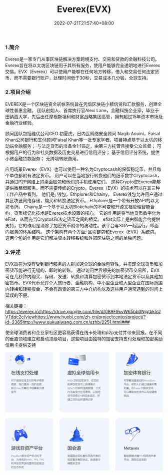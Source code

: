 ﻿---
weight: 
title: "Everex(EVX)"
description: "Everex是一家专门从事区块链解决方案跨境支付、交易和贷款的金融科技公司"
date: 2022-07-21T21:57:40+08:00
lastmod: 2022-07-21T16:45:40+08:00
draft: false
authors: ["MineW"]
featuredImage: "everexevx.webp"
link: "https://everex.io/"
tags: ["数字代币","Everex(EVX)"]
categories: ["navigation"]
navigation: ["数字代币"]
lightgallery: true
toc: true
pinned: false
recommend: false
recommend1: false
---
### 1.简介

Everex是一家专门从事区块链解决方案跨境支付、交易和贷款的金融科技公司。Everex旨在将以太坊区块链用于其所有服务，使用户能够完全透明地进行Everex交易。EVX（Everex）可以使用户能够在任何地方转移，借入和交易任何法定货币，而不需要银行账户，处理时间低于30秒，交易成本几分钱，全球支持。

### 2.项目介绍

EVEREX是一个区块链资金转帐系统旨在凭借区块链小额信贷和汇款服务，创建全球性普惠金融。 团队创始人、首席执行官Alexi Lane，金融科技企业家，毕业于田纳西大学，先后出任摩根斯坦利和财富战略集团高管，拥有超过15年资本市场及金融行业经验。

顾问团队包括维优公司CEO 初夏虎，日内瓦网络安全顾问 Nagib Aouini，Faisal Khan公司银行和支付顾问Faisal Khan等一批专家学者。项目特点基于以太坊的移动端金融服务；
与法定货币的准备金1:1锚定，由第三方托管且接受公众监督；
可根据用户的行为和社交数据及历史交易进行信用评分；
基于信用评分系统，提供小微金融贷款服务；
无跨境转账费用。

应用场景Everex（EVX）也可以使用一种名为Cryptocash的保留稳定币，并且每个单位都附有法定货币。 用户可以在当地银行转换他们的纸币数字Cryptocash，并通过P2P网络上的桌面钱包和他们的手机使用它们。 这种Crypto使Everex能够提供微租借服务，而不需要传统的Crypto。Everex（EVX）的技术可以在其三种工作产品中看到。 他们是; 钱包，Ethplorer和Chainy。 Everex钱包允许用户通过其区块链网络存储，购买和转换法定货币。 Ethplorer是一个带有开放API的以太坊令牌。 Chainy是一个基于以太坊Blokchain的不可变和开源文档管理智能合约。货币标记化技术是Everex技术设置的核心。 它的作用是将当地货币数字化为eFiat，从而充当Cryptos和法定货币之间的桥梁。 efiat实际上是由智能合约提供支持，它的作用是消除了加密货币附带的波动性。该平台与SOA一起运行，即面向服务的体系结构。 这个架构有两个方面; 区块链包和Everex（EVX）系统包。 这两个包的作用是它们解决资本转移系统和外部区块链之间的单独问题。

### 3.评述

EVX旨在为没有受到银行服务的人群加速全球的金融包容性，并实现全球货币和加密货币能进行无缝的、即时的转账。 通过访问世界领先的加密货币交易所，EVX可在几秒钟内购买、存储、发送、转换和清算加密货币到本地法定货币以及其他加密货币。EVX代币允许个人旅行者、金融机构、中小型企业和大型企业在国际范围内转换和转移资金，不会有昂贵的第三方中介机构以及这些用户通常遇到的时间上延误的不便。

相关链接：https://everex.io/https://drive.google.com/file/d/0B9F9xvW65bb0Njgtbk5UVTdqc2c/viewhttps://www.huobi.com/zh-cn/projectcenter/project/?id=2365http://www.qukuaiwang.com.cn/szhb/2251.html###

使全球消费者和企业家社区更容易获得在线卡处理和p2p支付并带来回报。在不同的垂直领域建立和启动顶级项目，这些项目由独特的加密支持支付处理和加密奖励信用卡提供支持

![image-20220721102526873](image-20220721102526873.png)